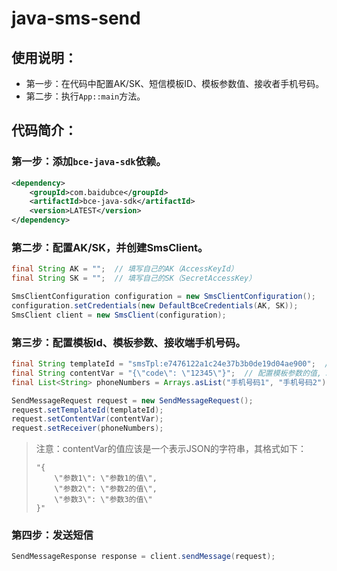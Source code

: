 # java-sms-send

## 使用说明：

* 第一步：在代码中配置AK/SK、短信模板ID、模板参数值、接收者手机号码。
* 第二步：执行`App::main`方法。

## 代码简介：

### 第一步：添加`bce-java-sdk`依赖。

```xml
<dependency>
    <groupId>com.baidubce</groupId>
    <artifactId>bce-java-sdk</artifactId>
    <version>LATEST</version>
</dependency>
```

### 第二步：配置AK/SK，并创建SmsClient。

```java
final String AK = "";  // 填写自己的AK（AccessKeyId）
final String SK = "";  // 填写自己的SK（SecretAccessKey）

SmsClientConfiguration configuration = new SmsClientConfiguration();
configuration.setCredentials(new DefaultBceCredentials(AK, SK));
SmsClient client = new SmsClient(configuration);
```

### 第三步：配置模板Id、模板参数、接收端手机号码。

```java
final String templateId = "smsTpl:e7476122a1c24e37b3b0de19d04ae900";  // 模板内容: 您的验证码是${code}
final String contentVar = "{\"code\": \"12345\"}";  // 配置模板参数的值, JSON格式。
final List<String> phoneNumbers = Arrays.asList("手机号码1", "手机号码2");  // 支持多个接收端手机号码

SendMessageRequest request = new SendMessageRequest();
request.setTemplateId(templateId);
request.setContentVar(contentVar);
request.setReceiver(phoneNumbers);
```

> 注意：contentVar的值应该是一个表示JSON的字符串，其格式如下：
> 
> ```
> "{
>     \"参数1\": \"参数1的值\",
>     \"参数2\": \"参数2的值\",
>     \"参数3\": \"参数3的值\"
> }"
> ```

### 第四步：发送短信

```java
SendMessageResponse response = client.sendMessage(request);
```